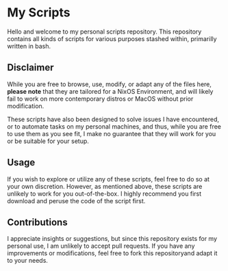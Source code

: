 # My Scripts

Hello and welcome to my personal scripts repository. This repository contains all kinds of scripts for various purposes stashed within, primarilly written in bash.

## Disclaimer

While you are free to browse, use, modify, or adapt any of the files here, **please note** that they are tailored for a NixOS Environment, and will likely fail to work on more contemporary distros or MacOS without prior modification.

These scripts have also been designed to solve issues I have encountered, or to automate tasks on my personal machines, and thus, while you are free to use them as you see fit, I make no guarantee that they will work for you or be suitable for your setup.

## Usage

If you wish to explore or utilize any of these scripts, feel free to do so at your own discretion. However, as mentioned above, these scripts are unlikely to work for you out-of-the-box. I highly recommend you first download and peruse the code of the script first.

## Contributions

I appreciate insights or suggestions, but since this repository exists for my personal use, I am unlikely to accept pull requests. If you have any improvements or modifications, feel free to fork this repositoryand adapt it to your needs.
